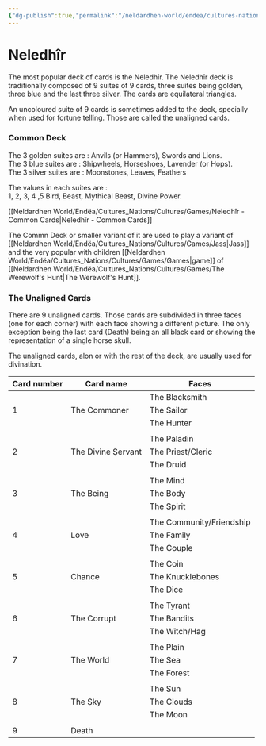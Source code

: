 ```yaml
---
{"dg-publish":true,"permalink":"/neldardhen-world/endea/cultures-nations/cultures/games/neledhir/"}
---
```


# Neledhîr
The most popular deck of cards is the Neledhîr. The Neledhîr deck is traditionally composed of 9 suites of 9 cards, three suites being golden, three blue and the last three silver. The cards are equilateral triangles.

An uncoloured suite of 9 cards is sometimes added to the deck, specially when used for fortune telling. Those are called the unaligned cards.

### Common Deck
The 3 golden suites are : Anvils (or Hammers), Swords and Lions.  
The 3 blue suites are : Shipwheels, Horseshoes, Lavender (or Hops).  
The 3 silver suites are : Moonstones, Leaves, Feathers

The values in each suites are :  
1, 2, 3, 4 ,5 Bird, Beast, Mythical Beast, Divine Power.

[[Neldardhen World/Endëa/Cultures_Nations/Cultures/Games/Neledhîr - Common Cards\|Neledhîr - Common Cards]]

The Commn Deck or smaller variant of it are used to play a variant of [[Neldardhen World/Endëa/Cultures_Nations/Cultures/Games/Jass\|Jass]] and the very popular with children [[Neldardhen World/Endëa/Cultures_Nations/Cultures/Games/Games\|game]] of [[Neldardhen World/Endëa/Cultures_Nations/Cultures/Games/The Werewolf's Hunt\|The Werewolf's Hunt]].
### The Unaligned Cards

There are 9 unaligned cards. Those cards are subdivided in three faces (one for each corner) with each face showing a different picture. The only exception being the last card (Death) being an all black card or showing the representation of a single horse skull.

The unaligned cards, alon or with the rest of the deck, are usually used for divination.

| **Card number** | **Card name**      | **Faces**                |
| --------------- | ------------------ | ------------------------ |
|                 |                    | The Blacksmith           |
| 1               | The Commoner       | The Sailor               |
|                 |                    | The Hunter               |
|                 |                    |                          |
|                 |                    | The Paladin              |
| 2               | The Divine Servant | The Priest/Cleric        |
|                 |                    | The Druid                |
|                 |                    |                          |
|                 |                    | The Mind                 |
| 3               | The Being          | The Body                 |
|                 |                    | The Spirit               |
|                 |                    |                          |
|                 |                    | The Community/Friendship |
| 4               | Love               | The Family               |
|                 |                    | The Couple               |
|                 |                    |                          |
|                 |                    | The Coin                 |
| 5               | Chance             | The Knucklebones         |
|                 |                    | The Dice                 |
|                 |                    |                          |
|                 |                    | The Tyrant               |
| 6               | The Corrupt        | The Bandits              |
|                 |                    | The Witch/Hag            |
|                 |                    |                          |
|                 |                    | The Plain                |
| 7               | The World          | The Sea                  |
|                 |                    | The Forest               |
|                 |                    |                          |
|                 |                    | The Sun                  |
| 8               | The Sky            | The Clouds               |
|                 |                    | The Moon                 |
|                 |                    |                          |
| 9               | Death              |                          |
